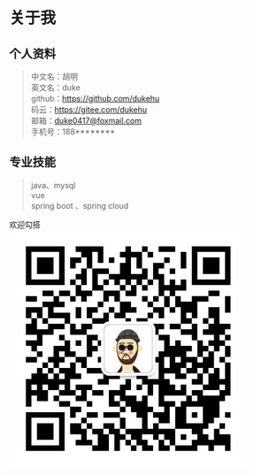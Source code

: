 # 关于我

## 个人资料

> 中文名：胡明   
> 英文名：duke  
> github：https://github.com/dukehu  
> 码云：https://gitee.com/dukehu  
> 邮箱：duke0417@foxmail.com  
> 手机号：188********

## 专业技能
> java、mysql  
> vue  
> spring boot 、spring cloud

 欢迎勾搭  
 ![Image_text](https://github.com/dukehu/notes/blob/master/img/duke_weixin.jpg)
                                   